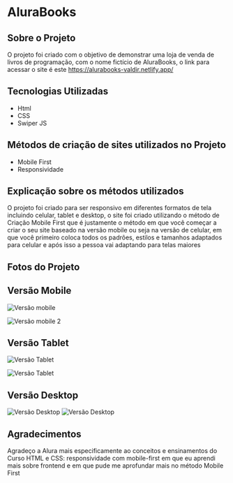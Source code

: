 # AluraBooks

## Sobre o Projeto
O projeto foi criado com o objetivo de demonstrar uma loja de venda de livros de programação, com o nome fictício de AluraBooks, o link para acessar o site é este https://alurabooks-valdir.netlify.app/

## Tecnologias Utilizadas
- Html
- CSS
- Swiper JS

## Métodos de criação de sites utilizados no Projeto
- Mobile First 
- Responsividade

## Explicação sobre os métodos utilizados
O projeto foi criado para ser responsivo em diferentes formatos de tela incluindo celular, tablet e desktop, o site foi criado utilizando o método de Criação Mobile First que é justamente o método em que você começar a criar o seu site baseado na versão mobile ou seja na versão de celular, em que você primeiro coloca todos os padrões, estilos e tamanhos adaptados para celular e após isso a pessoa vai adaptando para telas maiores

## Fotos do Projeto

## Versão Mobile
![Versão mobile](assets/celular%201.png)

![Versão mobile 2](assets/celular%202.png)

## Versão Tablet

![Versão Tablet](assets/tablet%201.png)

![Versão Tablet](assets/tablet%202.png)

## Versão Desktop

![Versão Desktop](assets/pc%201.png)
![Versão Desktop](assets/pc%202.png)

## Agradecimentos

Agradeço a Alura mais especificamente ao conceitos e ensinamentos do Curso HTML e CSS: responsividade com mobile-first em que eu aprendi mais sobre frontend e em que pude me aprofundar mais no método Mobile First